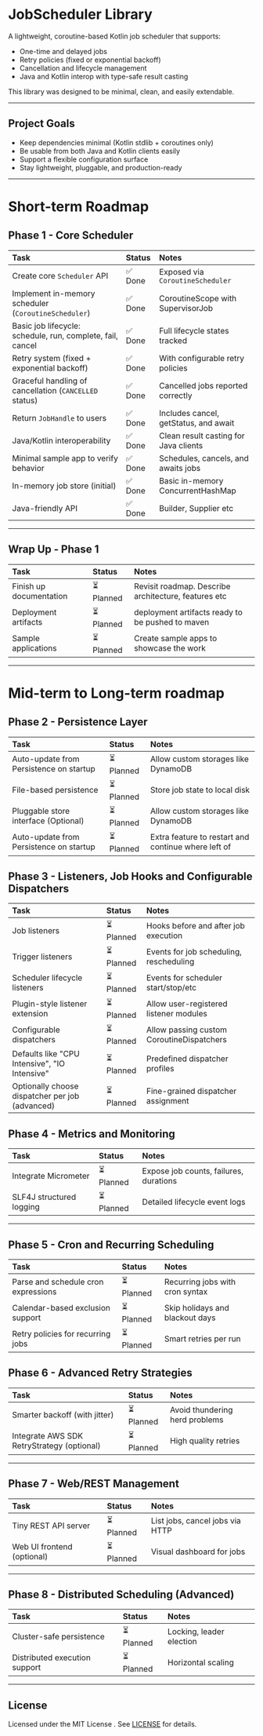 # JobScheduler Library

A lightweight, coroutine-based Kotlin job scheduler that supports:

- One-time and delayed jobs
- Retry policies (fixed or exponential backoff)
- Cancellation and lifecycle management
- Java and Kotlin interop with type-safe result casting

This library was designed to be minimal, clean, and easily extendable.

---

## Project Goals

- Keep dependencies minimal (Kotlin stdlib + coroutines only)
- Be usable from both Java and Kotlin clients easily
- Support a flexible configuration surface
- Stay lightweight, pluggable, and production-ready

---

# Short-term Roadmap

## Phase 1 - Core Scheduler

| Task                                                       | Status | Notes                                 |
|:-----------------------------------------------------------|:-------|:--------------------------------------|
| Create core `Scheduler` API                                | ✅ Done | Exposed via `CoroutineScheduler`      |
| Implement in-memory scheduler (`CoroutineScheduler`)       | ✅ Done | CoroutineScope with SupervisorJob     |
| Basic job lifecycle: schedule, run, complete, fail, cancel | ✅ Done | Full lifecycle states tracked         |
| Retry system (fixed + exponential backoff)                 | ✅ Done | With configurable retry policies      |
| Graceful handling of cancellation (`CANCELLED` status)     | ✅ Done | Cancelled jobs reported correctly     |
| Return `JobHandle` to users                                | ✅ Done | Includes cancel, getStatus, and await |
| Java/Kotlin interoperability                               | ✅ Done | Clean result casting for Java clients |
| Minimal sample app to verify behavior                      | ✅ Done | Schedules, cancels, and awaits jobs   |
| In-memory job store (initial)                              | ✅ Done | Basic in-memory ConcurrentHashMap     |
| Java-friendly API                                          | ✅ Done | Builder, Supplier etc                 |

---

## Wrap Up - Phase 1

| Task                    | Status    | Notes                                                |
|:------------------------|:----------|:-----------------------------------------------------|
| Finish up documentation | ⏳ Planned | Revisit roadmap. Describe architecture, features etc |
| Deployment artifacts    | ⏳ Planned | deployment artifacts ready to be pushed to maven     |
| Sample applications     | ⏳ Planned | Create sample apps to showcase the work              |

---

# Mid-term to Long-term roadmap

## Phase 2 - Persistence Layer

| Task                                    | Status    | Notes                                               |
|:----------------------------------------|:----------|:----------------------------------------------------|
| Auto-update from Persistence on startup | ⏳ Planned | Allow custom storages like DynamoDB                 |
| File-based persistence                  | ⏳ Planned | Store job state to local disk                       |
| Pluggable store interface (Optional)    | ⏳ Planned | Allow custom storages like DynamoDB                 |
| Auto-update from Persistence on startup | ⏳ Planned | Extra feature to restart and continue where left of |

## Phase 3 - Listeners, Job Hooks and Configurable Dispatchers

| Task                                            | Status    | Notes                                     |
|:------------------------------------------------|:----------|:------------------------------------------|
| Job listeners                                   | ⏳ Planned | Hooks before and after job execution      |
| Trigger listeners                               | ⏳ Planned | Events for job scheduling, rescheduling   |
| Scheduler lifecycle listeners                   | ⏳ Planned | Events for scheduler start/stop/etc       |
| Plugin-style listener extension                 | ⏳ Planned | Allow user-registered listener modules    |
| Configurable dispatchers                        | ⏳ Planned | Allow passing custom CoroutineDispatchers |
| Defaults like "CPU Intensive", "IO Intensive"   | ⏳ Planned | Predefined dispatcher profiles            |
| Optionally choose dispatcher per job (advanced) | ⏳ Planned | Fine-grained dispatcher assignment        |

## Phase 4 - Metrics and Monitoring

| Task                     | Status    | Notes                                  |
|:-------------------------|:----------|:---------------------------------------|
| Integrate Micrometer     | ⏳ Planned | Expose job counts, failures, durations |
| SLF4J structured logging | ⏳ Planned | Detailed lifecycle event logs          |

---

## Phase 5 - Cron and Recurring Scheduling

| Task                                | Status    | Notes                           |
|:------------------------------------|:----------|:--------------------------------|
| Parse and schedule cron expressions | ⏳ Planned | Recurring jobs with cron syntax |
| Calendar-based exclusion support    | ⏳ Planned | Skip holidays and blackout days |
| Retry policies for recurring jobs   | ⏳ Planned | Smart retries per run           |

## Phase 6 - Advanced Retry Strategies

| Task                                       | Status    | Notes                          |
|:-------------------------------------------|:----------|:-------------------------------|
| Smarter backoff (with jitter)              | ⏳ Planned | Avoid thundering herd problems |
| Integrate AWS SDK RetryStrategy (optional) | ⏳ Planned | High quality retries           |

---

## Phase 7 - Web/REST Management

| Task                       | Status    | Notes                           |
|:---------------------------|:----------|:--------------------------------|
| Tiny REST API server       | ⏳ Planned | List jobs, cancel jobs via HTTP |
| Web UI frontend (optional) | ⏳ Planned | Visual dashboard for jobs       |

---

## Phase 8 - Distributed Scheduling (Advanced)

| Task                          | Status    | Notes                    |
|:------------------------------|:----------|:-------------------------|
| Cluster-safe persistence      | ⏳ Planned | Locking, leader election |
| Distributed execution support | ⏳ Planned | Horizontal scaling       |

---

## License

Licensed under the MIT License . See [LICENSE](LICENSE) for details.

